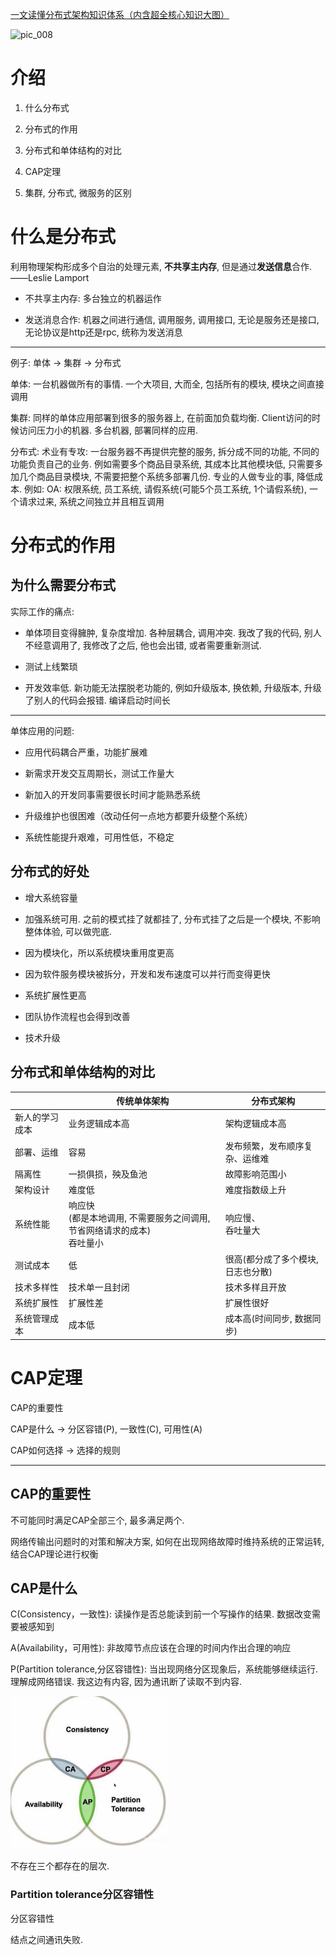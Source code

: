 [一文读懂分布式架构知识体系（内含超全核心知识大图）](https://juejin.cn/post/6844903967701336078)

![pic_008](https://p1-jj.byteimg.com/tos-cn-i-t2oaga2asx/gold-user-assets/2019/10/16/16dd338cf97efdb7~tplv-t2oaga2asx-watermark.awebp)



# 介绍

1. 什么分布式

2. 分布式的作用

3. 分布式和单体结构的对比

4. CAP定理

5. 集群, 分布式, 微服务的区别

# 什么是分布式

利用物理架构形成多个自治的处理元素, **不共享主内存**, 但是通过**发送信息**合作. ——Leslie Lamport

- 不共享主内存: 多台独立的机器运作

* 发送消息合作: 机器之间进行通信, 调用服务, 调用接口, 无论是服务还是接口, 无论协议是http还是rpc, 统称为发送消息

---

例子: 单体 -> 集群 -> 分布式

单体: 一台机器做所有的事情. 一个大项目, 大而全, 包括所有的模块, 模块之间直接调用

集群: 同样的单体应用部署到很多的服务器上, 在前面加负载均衡. Client访问的时候访问压力小的机器. 多台机器, 部署同样的应用.

分布式: 术业有专攻: 一台服务器不再提供完整的服务, 拆分成不同的功能, 不同的功能负责自己的业务. 例如需要多个商品目录系统, 其成本比其他模块低, 只需要多加几个商品目录模块, 不需要把整个系统多部署几份. 专业的人做专业的事, 降低成本. 例如: OA: 权限系统, 员工系统, 请假系统(可能5个员工系统, 1个请假系统), 一个请求过来, 系统之间独立并且相互调用

# 分布式的作用

## 为什么需要分布式

实际工作的痛点:

* 单体项目变得臃肿, 复杂度增加. 各种层耦合, 调用冲突. 我改了我的代码, 别人不经意调用了, 我修改了之后, 他也会出错, 或者需要重新测试. 

* 测试上线繁琐
* 开发效率低. 新功能无法摆脱老功能的, 例如升级版本, 换依赖, 升级版本, 升级了别人的代码会报错. 编译启动时间长

---

单体应用的问题:

* 应用代码耦合严重，功能扩展难

* 新需求开发交互周期长，测试工作量大

* 新加入的开发同事需要很长时间才能熟悉系统

* 升级维护也很困难（改动任何一点地方都要升级整个系统）

* 系统性能提升艰难，可用性低，不稳定

## 分布式的好处

* 增大系统容量

* 加强系统可用. 之前的模式挂了就都挂了, 分布式挂了之后是一个模块, 不影响整体体验, 可以做兜底.
* 因为模块化，所以系统模块重用度更高

* 因为软件服务模块被拆分，开发和发布速度可以并行而变得更快

* 系统扩展性更高

* 团队协作流程也会得到改善

* 技术升级

## 分布式和单体结构的对比

|                | 传统单体架构                                                 | 分布式架构                         |
| -------------- | ------------------------------------------------------------ | ---------------------------------- |
| 新人的学习成本 | 业务逻辑成本高                                               | 架构逻辑成本高                     |
| 部署、运维     | 容易                                                         | 发布频繁，发布顺序复杂、运维难     |
| 隔离性         | 一损俱损，殃及鱼池                                           | 故障影响范围小                     |
| 架构设计       | 难度低                                                       | 难度指数级上升                     |
| 系统性能       | 响应快<br />(都是本地调用, 不需要服务之间调用, 节省网络请求的成本)<br />吞吐量小 | 响应慢、<br />呑吐量大             |
| 测试成本       | 低                                                           | 很高(都分成了多个模块, 日志也分散) |
| 技术多样性     | 技术单一且封闭                                               | 技术多样且开放                     |
| 系统扩展性     | 扩展性差                                                     | 扩展性很好                         |
| 系统管理成本   | 成本低                                                       | 成本高(时间同步, 数据同步)         |

# CAP定理

CAP的重要性

CAP是什么 -> 分区容错(P), 一致性(C), 可用性(A)

CAP如何选择 -> 选择的规则

---

## CAP的重要性

不可能同时满足CAP全部三个, 最多满足两个. 

网络传输出问题时的对策和解决方案, 如何在出现网络故障时维持系统的正常运转, 结合CAP理论进行权衡

## CAP是什么

C(Consistency，一致性): 读操作是否总能读到前一个写操作的结果. 数据改变需要被感知到

A(Availability，可用性): 非故障节点应该在合理的时间内作出合理的响应

P(Partition tolerance,分区容错性): 当出现网络分区现象后，系统能够继续运行. 理解成网络错误. 我这边有内容, 因为通讯断了读取不到内容.

<img src="img/distributed/image-20220108093552330.png" alt="image-20220108093552330" style="zoom:50%;" />

不存在三个都存在的层次.

### Partition tolerance分区容错性

分区容错性

结点之间通讯失败. 






































